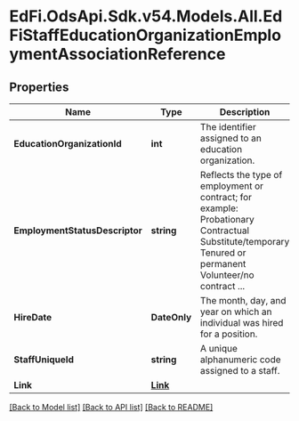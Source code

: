 # EdFi.OdsApi.Sdk.v54.Models.All.EdFiStaffEducationOrganizationEmploymentAssociationReference

## Properties

Name | Type | Description | Notes
------------ | ------------- | ------------- | -------------
**EducationOrganizationId** | **int** | The identifier assigned to an education organization. | 
**EmploymentStatusDescriptor** | **string** | Reflects the type of employment or contract; for example:        Probationary        Contractual        Substitute/temporary        Tenured or permanent        Volunteer/no contract        ... | 
**HireDate** | **DateOnly** | The month, day, and year on which an individual was hired for a position. | 
**StaffUniqueId** | **string** | A unique alphanumeric code assigned to a staff. | 
**Link** | [**Link**](Link.md) |  | [optional] 

[[Back to Model list]](../../README.md#documentation-for-models) [[Back to API list]](../../README.md#documentation-for-api-endpoints) [[Back to README]](../../README.md)

